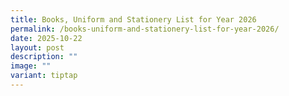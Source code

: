 ```yaml
---
title: Books, Uniform and Stationery List for Year 2026
permalink: /books-uniform-and-stationery-list-for-year-2026/
date: 2025-10-22
layout: post
description: ""
image: ""
variant: tiptap
---
```

